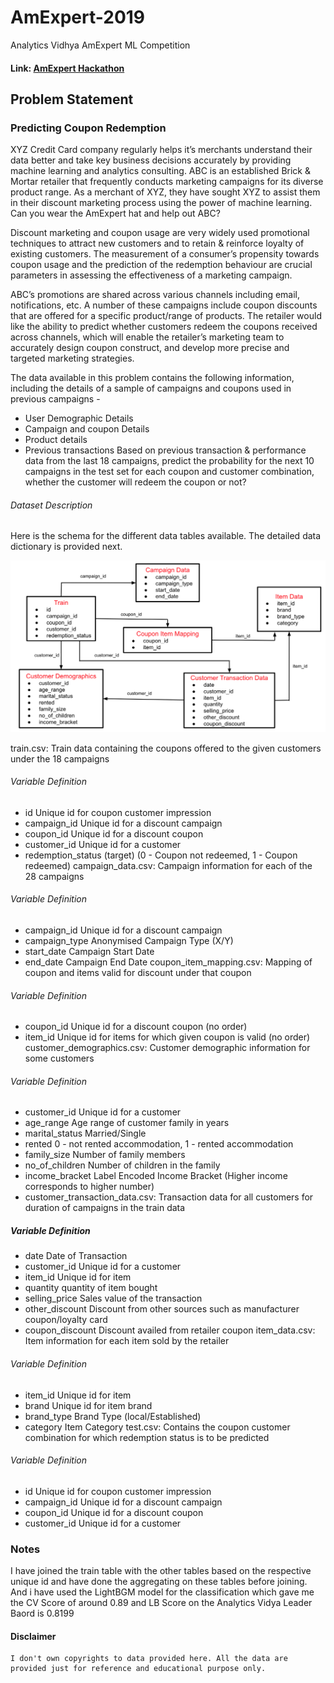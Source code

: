 # AmExpert-2019
Analytics Vidhya AmExpert ML Competition 
#### Link: [AmExpert Hackathon](https://datahack.analyticsvidhya.com/contest/amexpert-2019-machine-learning-hackathon/)

## Problem Statement

### Predicting Coupon Redemption
XYZ Credit Card company regularly helps it’s merchants understand their data better and take key business decisions accurately by providing machine learning and analytics consulting. ABC is an established Brick & Mortar retailer that frequently conducts marketing campaigns for its diverse product range. As a merchant of XYZ, they have sought XYZ to assist them in their discount marketing process using the power of machine learning. Can you wear the AmExpert hat and help out ABC?

 
Discount marketing and coupon usage are very widely used promotional techniques to attract new customers and to retain & reinforce loyalty of existing customers. The measurement of a consumer’s propensity towards coupon usage and the prediction of the redemption behaviour are crucial parameters in assessing the effectiveness of a marketing campaign.

 
ABC’s promotions are shared across various channels including email, notifications, etc. A number of these campaigns include coupon discounts that are offered for a specific product/range of products. The retailer would like the ability to predict whether customers redeem the coupons received across channels, which will enable the retailer’s marketing team to accurately design coupon construct, and develop more precise and targeted marketing strategies.

 
The data available in this problem contains the following information, including the details of a sample of campaigns and coupons used in previous campaigns -

* User Demographic Details
* Campaign and coupon Details
* Product details
* Previous transactions
Based on previous transaction & performance data from the last 18 campaigns, predict the probability for the next 10 campaigns in the test set for each coupon and customer combination, whether the customer will redeem the coupon or not?


###### Dataset Description
Here is the schema for the different data tables available. The detailed data dictionary is provided next.

<img src='AmExpert_table.png'>

train.csv: Train data containing the coupons offered to the given customers under the 18 campaigns

###### Variable	Definition
- id	Unique id for coupon customer impression
- campaign_id	Unique id for a discount campaign
- coupon_id	Unique id for a discount coupon
- customer_id	Unique id for a customer
- redemption_status	(target) (0 - Coupon not redeemed, 1 - Coupon redeemed) 
campaign_data.csv: Campaign information for each of the 28 campaigns

###### Variable	Definition
- campaign_id	Unique id for a discount campaign
- campaign_type	Anonymised Campaign Type (X/Y)
- start_date	Campaign Start Date
- end_date	Campaign End Date 
coupon_item_mapping.csv: Mapping of coupon and items valid for discount under that coupon

###### Variable	Definition
- coupon_id	Unique id for a discount coupon (no order)
- item_id	Unique id for items for which given coupon is valid (no order) 
customer_demographics.csv: Customer demographic information for some customers

###### Variable	Definition
- customer_id	Unique id for a customer
- age_range	Age range of customer family in years
- marital_status	Married/Single
- rented	0 - not rented accommodation, 1 - rented accommodation
- family_size	Number of family members
- no_of_children	Number of children in the family
- income_bracket	Label Encoded Income Bracket (Higher income corresponds to higher number) 
- customer_transaction_data.csv: Transaction data for all customers for duration of campaigns in the train data

##### Variable	Definition
- date	Date of Transaction
- customer_id	Unique id for a customer
- item_id	Unique id for item
- quantity	quantity of item bought
- selling_price	Sales value of the transaction
- other_discount	Discount from other sources such as manufacturer coupon/loyalty card
- coupon_discount	Discount availed from retailer coupon 
item_data.csv: Item information for each item sold by the retailer

###### Variable	Definition
- item_id	Unique id for item
- brand	Unique id for item brand
- brand_type	Brand Type (local/Established)
- category	Item Category 
test.csv: Contains the coupon customer combination for which redemption status is to be predicted

###### Variable	Definition
- id	Unique id for coupon customer impression
- campaign_id	Unique id for a discount campaign
- coupon_id	Unique id for a discount coupon
- customer_id	Unique id for a customer 

### Notes

I have joined the train table with the other tables based on the respective unique id and have done the aggregating on these tables before joining. And i have used the LightBGM model for the classification which gave me the CV Score of around 0.89 and LB Score on the Analytics Vidya Leader Baord is 0.8199

#### Disclaimer
```text
I don't own copyrights to data provided here. All the data are provided just for reference and educational purpose only. 
```
